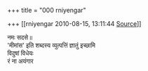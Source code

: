 +++
title = "000 rniyengar"

+++
[[rniyengar	2010-08-15, 13:11:44 [Source](https://groups.google.com/g/bvparishat/c/RaIWwT-mIIQ)]]



नमः सदसे॥  
'मीमांस' इति शब्दस्य व्युत्पत्तिं ज्ञातुं इच्छामि  
विदुषां विधेयः  
रं ना अयंगार

